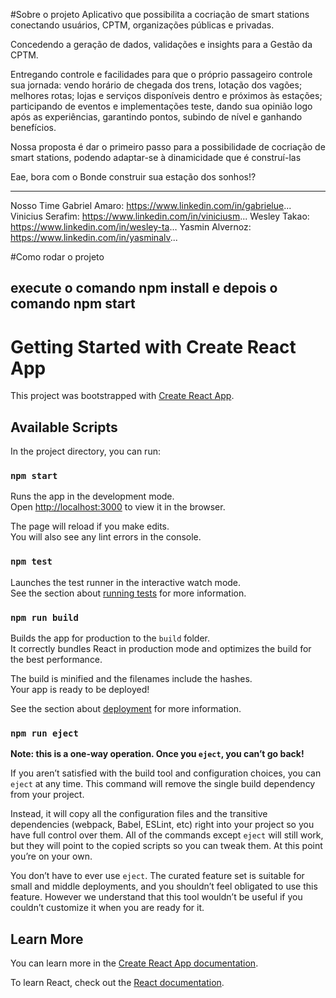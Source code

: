 #Sobre o projeto
Aplicativo que possibilita a cocriação de smart stations conectando usuários, CPTM, organizações públicas e privadas. 

Concedendo a geração de dados, validações e insights para a Gestão da CPTM.

Entregando controle e facilidades para que o próprio passageiro controle sua jornada: vendo horário de chegada dos trens, lotação dos vagões; melhores rotas; lojas e serviços disponíveis dentro e próximos às estações; participando de eventos e implementações teste, dando sua opinião logo após as experiências, garantindo pontos, subindo de nível e ganhando benefícios.

Nossa proposta é dar o primeiro passo para a possibilidade de cocriação de smart stations, podendo adaptar-se à dinamicidade que é construí-las

Eae, bora com o Bonde construir sua estação dos sonhos!?

_________

Nosso Time
Gabriel Amaro: https://www.linkedin.com/in/gabrielue...
Vinicius Serafim: https://www.linkedin.com/in/viniciusm...
Wesley Takao: https://www.linkedin.com/in/wesley-ta...
Yasmin Alvernoz: https://www.linkedin.com/in/yasminalv...

#Como rodar o projeto
## execute o comando npm install e depois o comando npm start

# Getting Started with Create React App

This project was bootstrapped with [Create React App](https://github.com/facebook/create-react-app).

## Available Scripts

In the project directory, you can run:

### `npm start`

Runs the app in the development mode.\
Open [http://localhost:3000](http://localhost:3000) to view it in the browser.

The page will reload if you make edits.\
You will also see any lint errors in the console.

### `npm test`

Launches the test runner in the interactive watch mode.\
See the section about [running tests](https://facebook.github.io/create-react-app/docs/running-tests) for more information.

### `npm run build`

Builds the app for production to the `build` folder.\
It correctly bundles React in production mode and optimizes the build for the best performance.

The build is minified and the filenames include the hashes.\
Your app is ready to be deployed!

See the section about [deployment](https://facebook.github.io/create-react-app/docs/deployment) for more information.

### `npm run eject`

**Note: this is a one-way operation. Once you `eject`, you can’t go back!**

If you aren’t satisfied with the build tool and configuration choices, you can `eject` at any time. This command will remove the single build dependency from your project.

Instead, it will copy all the configuration files and the transitive dependencies (webpack, Babel, ESLint, etc) right into your project so you have full control over them. All of the commands except `eject` will still work, but they will point to the copied scripts so you can tweak them. At this point you’re on your own.

You don’t have to ever use `eject`. The curated feature set is suitable for small and middle deployments, and you shouldn’t feel obligated to use this feature. However we understand that this tool wouldn’t be useful if you couldn’t customize it when you are ready for it.

## Learn More

You can learn more in the [Create React App documentation](https://facebook.github.io/create-react-app/docs/getting-started).

To learn React, check out the [React documentation](https://reactjs.org/).
